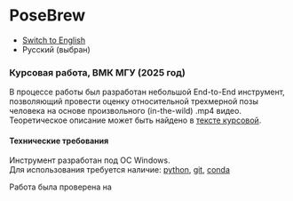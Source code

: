 # PoseBrew

- [Switch to English](README_en.md)  
- Русский (выбран)

### Курсовая работа, ВМК МГУ (2025 год) <br>
В процессе работы был разработан небольшой End-to-End инструмент, позволяющий провести оценку относительной трехмерной позы человека на основе произвольного (in-the-wild) .mp4 видео. Теоретическое описание может быть найдено в [тексте курсовой](). 

#### Технические требования
Инструмент разработан под ОС Windows. <br>
Для использования требуется наличие: [python](https://www.python.org/downloads/), [git](https://git-scm.com/downloads), [conda](https://docs.conda.io/projects/conda/en/latest/user-guide/install/index.html)

Работа была проверена на 
